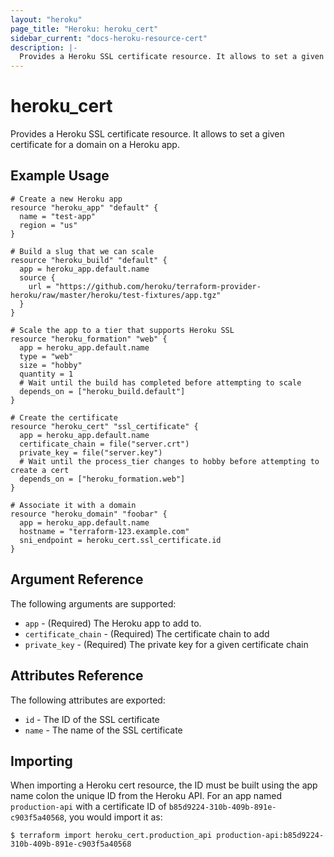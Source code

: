 ```yaml
---
layout: "heroku"
page_title: "Heroku: heroku_cert"
sidebar_current: "docs-heroku-resource-cert"
description: |-
  Provides a Heroku SSL certificate resource. It allows to set a given certificate for a domain on a Heroku app.
---
```


# heroku\_cert

Provides a Heroku SSL certificate resource. It allows to set a given certificate for a domain on a Heroku app.

## Example Usage

```hcl-terraform
# Create a new Heroku app
resource "heroku_app" "default" {
  name = "test-app"
  region = "us"
}

# Build a slug that we can scale
resource "heroku_build" "default" {
  app = heroku_app.default.name
  source {
    url = "https://github.com/heroku/terraform-provider-heroku/raw/master/heroku/test-fixtures/app.tgz"
  }
}

# Scale the app to a tier that supports Heroku SSL
resource "heroku_formation" "web" {
  app = heroku_app.default.name
  type = "web"
  size = "hobby"
  quantity = 1
  # Wait until the build has completed before attempting to scale
  depends_on = ["heroku_build.default"]
}

# Create the certificate
resource "heroku_cert" "ssl_certificate" {
  app = heroku_app.default.name
  certificate_chain = file("server.crt")
  private_key = file("server.key")
  # Wait until the process_tier changes to hobby before attempting to create a cert
  depends_on = ["heroku_formation.web"]
}

# Associate it with a domain
resource "heroku_domain" "foobar" {
  app = heroku_app.default.name
  hostname = "terraform-123.example.com"
  sni_endpoint = heroku_cert.ssl_certificate.id
}
```

## Argument Reference

The following arguments are supported:

* `app` - (Required) The Heroku app to add to.
* `certificate_chain` - (Required) The certificate chain to add
* `private_key` - (Required) The private key for a given certificate chain

## Attributes Reference

The following attributes are exported:

* `id` - The ID of the SSL certificate
* `name` - The name of the SSL certificate

## Importing

When importing a Heroku cert resource, the ID must be built using the app name colon the unique ID from the Heroku API. For an app named `production-api` with a certificate ID of `b85d9224-310b-409b-891e-c903f5a40568`, you would import it as: 

```
$ terraform import heroku_cert.production_api production-api:b85d9224-310b-409b-891e-c903f5a40568
```
